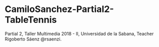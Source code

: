 # CamiloSanchez-Partial2-TableTennis
Partial 2, Taller Multimedia 2018 - II, Universidad de la Sabana, Teacher Rigoberto Sáenz @rsaenzi.
